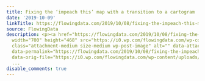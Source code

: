 ```yaml
---
title: Fixing the ‘impeach this’ map with a transition to a cartogram
date: '2019-10-09'
linkTitle: https://flowingdata.com/2019/10/08/fixing-the-impeach-this-map-with-a-transition-to-a-cartogram/
source: FlowingData
description: <p><a href="https://flowingdata.com/2019/10/08/fixing-the-impeach-this-map-with-a-transition-to-a-cartogram/"><img
  width="700" height="468" src="https://i0.wp.com/flowingdata.com/wp-content/uploads/2019/10/impeach-this-cartogram.gif?fit=700%2C468&amp;ssl=1"
  class="attachment-medium size-medium wp-post-image" alt="" data-attachment-id="57505"
  data-permalink="https://flowingdata.com/2019/10/08/fixing-the-impeach-this-map-with-a-transition-to-a-cartogram/impeach-this-cartogram/"
  data-orig-file="https://i0.wp.com/flowingdata.com/wp-content/uploads/2019/10/impeach-this-cartogram.gif?fit=700%2C468&a
  ...
disable_comments: true
---
```

<p><a href="https://flowingdata.com/2019/10/08/fixing-the-impeach-this-map-with-a-transition-to-a-cartogram/"><img width="700" height="468" src="https://i0.wp.com/flowingdata.com/wp-content/uploads/2019/10/impeach-this-cartogram.gif?fit=700%2C468&amp;ssl=1" class="attachment-medium size-medium wp-post-image" alt="" data-attachment-id="57505" data-permalink="https://flowingdata.com/2019/10/08/fixing-the-impeach-this-map-with-a-transition-to-a-cartogram/impeach-this-cartogram/" data-orig-file="https://i0.wp.com/flowingdata.com/wp-content/uploads/2019/10/impeach-this-cartogram.gif?fit=700%2C468&a ...